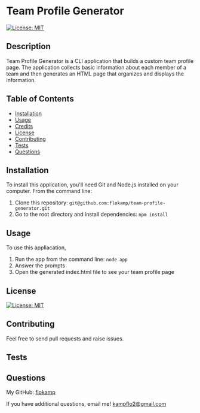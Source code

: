 # Team Profile Generator

[![License: MIT](https://img.shields.io/badge/License-MIT-yellow.svg)](https://opensource.org/licenses/MIT)

## Description
Team Profile Generator is a CLI application that builds a custom team profile page. The application collects basic information about each member of a team and then generates an HTML page that organizes and displays the information.

## Table of Contents
- [Installation](#installation)
- [Usage](#usage)
- [Credits](#credits)
- [License](#license)
- [Contributing](#contributing)
- [Tests](#tests)
- [Questions](#questions)

## Installation
To install this application, you'll need Git and Node.js installed on your computer. From the command line:
1. Clone this repository: `git@github.com:flokamp/team-profile-generator.git`
2. Go to the root directory and install dependencies: `npm install`

## Usage
To use this appliacation,
1. Run the app from the command line: `node app`
2. Answer the prompts
3. Open the generated index.html file to see your team profile page

## License
[![License: MIT](https://img.shields.io/badge/License-MIT-yellow.svg)](https://opensource.org/licenses/MIT)

## Contributing
Feel free to send pull requests and raise issues.

## Tests

## Questions
My GitHub: [flokamp](https://github.com/flokamp)

If you have additional questions, email me! kampflo2@gmail.com

